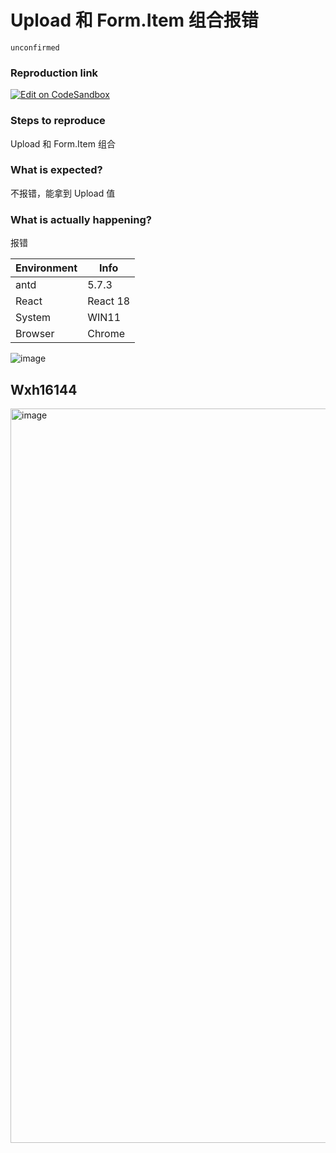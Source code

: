 # Upload 和 Form.Item 组合报错

`unconfirmed`

### Reproduction link

[![Edit on CodeSandbox](https://codesandbox.io/static/img/play-codesandbox.svg)](https://codesandbox.io/s/dian-ji-shang-chuan-antd-5-7-3-forked-3k79qn?file=/demo.tsx)

### Steps to reproduce

Upload 和 Form.Item 组合

### What is expected?

不报错，能拿到 Upload 值

### What is actually happening?

报错

| Environment | Info     |
| ----------- | -------- |
| antd        | 5.7.3    |
| React       | React 18 |
| System      | WIN11    |
| Browser     | Chrome   |

![image](https://github.com/ant-design/ant-design/assets/1730277/5293fe93-4fc2-49bf-b718-85b181d437dd)

<!-- generated by ant-design-issue-helper. DO NOT REMOVE -->

## Wxh16144

<img width="1175" alt="image" src="https://github.com/ant-design/ant-design/assets/32004925/3723af72-2e01-41f3-8e0d-288cd69a5ddb">

